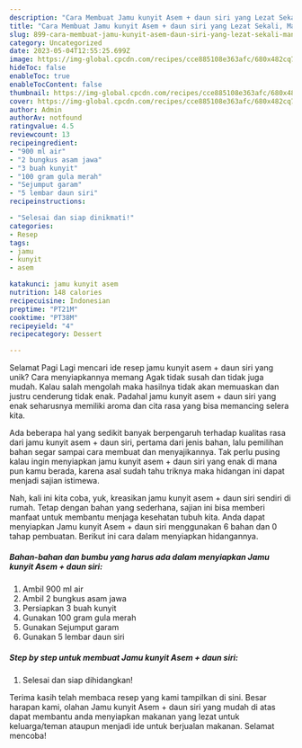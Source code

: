 ```yaml
---
description: "Cara Membuat Jamu kunyit Asem + daun siri yang Lezat Sekali, Mantap"
title: "Cara Membuat Jamu kunyit Asem + daun siri yang Lezat Sekali, Mantap"
slug: 899-cara-membuat-jamu-kunyit-asem-daun-siri-yang-lezat-sekali-mantap
category: Uncategorized
date: 2023-05-04T12:55:25.699Z
image: https://img-global.cpcdn.com/recipes/cce885108e363afc/680x482cq70/jamu-kunyit-asem-daun-siri-foto-resep-utama.jpg
hideToc: false
enableToc: true
enableTocContent: false
thumbnail: https://img-global.cpcdn.com/recipes/cce885108e363afc/680x482cq70/jamu-kunyit-asem-daun-siri-foto-resep-utama.jpg
cover: https://img-global.cpcdn.com/recipes/cce885108e363afc/680x482cq70/jamu-kunyit-asem-daun-siri-foto-resep-utama.jpg
author: Admin
authorAv: notfound
ratingvalue: 4.5
reviewcount: 13
recipeingredient:
- "900 ml air"
- "2 bungkus asam jawa"
- "3 buah kunyit"
- "100 gram gula merah"
- "Sejumput garam"
- "5 lembar daun siri"
recipeinstructions:

- "Selesai dan siap dinikmati!"
categories:
- Resep
tags:
- jamu
- kunyit
- asem

katakunci: jamu kunyit asem 
nutrition: 148 calories
recipecuisine: Indonesian
preptime: "PT21M"
cooktime: "PT38M"
recipeyield: "4"
recipecategory: Dessert

---
```



Selamat Pagi Lagi mencari ide resep jamu kunyit asem + daun siri yang unik? Cara menyiapkannya memang Agak tidak susah dan tidak juga mudah. Kalau salah mengolah maka hasilnya tidak akan memuaskan dan justru cenderung tidak enak. Padahal jamu kunyit asem + daun siri yang enak seharusnya memiliki aroma dan cita rasa yang bisa memancing selera kita.




Ada beberapa hal yang sedikit banyak berpengaruh terhadap kualitas rasa dari jamu kunyit asem + daun siri, pertama dari jenis bahan, lalu pemilihan bahan segar sampai cara membuat dan menyajikannya. Tak perlu pusing kalau ingin menyiapkan jamu kunyit asem + daun siri yang enak di mana pun kamu berada, karena asal sudah tahu triknya maka hidangan ini dapat menjadi sajian istimewa.


Nah, kali ini kita coba, yuk, kreasikan jamu kunyit asem + daun siri sendiri di rumah. Tetap dengan bahan yang sederhana, sajian ini bisa memberi manfaat untuk membantu menjaga kesehatan tubuh kita. Anda dapat menyiapkan Jamu kunyit Asem + daun siri menggunakan 6 bahan dan 0 tahap pembuatan. Berikut ini cara dalam menyiapkan hidangannya.

<!--inarticleads1-->

##### Bahan-bahan dan bumbu yang harus ada dalam menyiapkan Jamu kunyit Asem + daun siri:

1. Ambil 900 ml air
1. Ambil 2 bungkus asam jawa
1. Persiapkan 3 buah kunyit
1. Gunakan 100 gram gula merah
1. Gunakan Sejumput garam
1. Gunakan 5 lembar daun siri




<!--inarticleads2-->

##### Step by step untuk membuat Jamu kunyit Asem + daun siri:


1. Selesai dan siap dihidangkan!



Terima kasih telah membaca resep yang kami tampilkan di sini. Besar harapan kami, olahan Jamu kunyit Asem + daun siri yang mudah di atas dapat membantu anda menyiapkan makanan yang lezat untuk keluarga/teman ataupun menjadi ide untuk berjualan makanan. Selamat mencoba!
